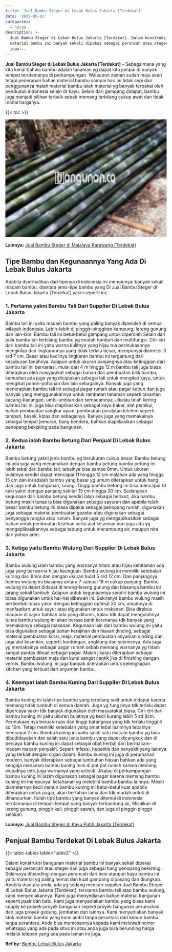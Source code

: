 ```yaml
---
title: 'Jual Bambu Steger di Lebak Bulus Jakarta [Terdekat]'
date: '2025-05-01'
categories:
  - harga
description: >-
  Jual Bambu Steger di Lebak Bulus Jakarta [Terdekat]. Dalam konstruksi bangunan
  material bambu ini banyak sekali dipakai sebagai perancah atau steger dan
  juga...
---
```


**Jual Bambu Steger di Lebak Bulus Jakarta \[Terdekat\]** – Sebagaimana yang kita kenal bahwa bambu adalah tanaman yg dapat kita jumpai di banyak tempat terutamanya di perkampungan. Walaupun zaman sudah maju akan tetapi penerapan bahan material bambu sampai hari ini tidak sepi dari penggunanya malah material bambu ialah material yg banyak terpakai oleh penduduk indonesia selain dr kayu. Selain dari gampang didapat, bambu juga menjadi pilihan terbaik sebab memang terbilang cukup awet dan tidak mahal harganya.

{{< toc >}}

![Jual Bambu Steger di Lebak Bulus Jakarta [Terdekat]](/images/jual-bambu-tali-19.png)

**Lainnya:** [Jual Bambu Steger di Majalaya Karawang \[Terdekat\]](https://bambu.bangunan.co/jual-bambu-steger-di-majalaya-karawang-terdekat/)

## Tipe Bambu dan Kegunaannya Yang Ada Di Lebak Bulus Jakarta

Apabila diperhatikan dari tipenya di indonesia ini mempunyai banyak sekali macam bambu, diantara jenis-tipe bambu yang Di Jual Bambu Steger di Lebak Bulus Jakarta \[Terdekat\] yakni seperti ini;

### 1\. Pertama yakni Bambu Tali Dari Supplier Di Lebak Bulus Jakarta

Bambu tali ini yaitu macam bambu yang paling banyak diperoleh di semua wilayah indonesia. Lebih-lebih di pinggir-pinggiran kampung, lereng gunung dan lain-lain. Bambu tali ini betul-betul gampang untuk diperoleh Selain dari pula bambu tali terbilang bambu yg mudah tumbuh dan multifungsi. Ciri-ciri dari bambu tali ini yaitu warna kulitnya yang hijau tua permukaannya mengkilap dan lingkarannya yang tidak terlalu besar, mempunyai diameter 3 s/d 7 cm. Besar atau kecilnya lingkaran bambu ini tergantung dari kesuburan tanahnya. Adapun untuk ukuran panjangnya atau ketinggian dari bambu tali ini bervariasi, mulai dari 4 m hingga 12 m bambu tali juga biasa diterapkan oleh masyarakat sebagai bahan dari pembuatan bilik bambu, kemudian ada juga yang diciptakan sebagai tali untuk mengikat kayu, untuk mengikat pohon-pohonan dan lain sebagainya. Banyak juga yang menerapkan bambu tali ini sebagai pagar rumah atau pagar kebun dan juga banyak yang menggunakannya untuk rambatan tanaman seperti tanaman kacang-kacangan, umbi-umbian dan semacamnya. Jikalau telah kering bambu tali ini juga bisa diaplikasikan sebagai kayu bakar, alat pemikul, bahan pembuatan sangkar ayam, pembuatan peralatan kitchen seperti tampah, besek, kipas dan sebagainya. Banyak juga yang memakainya sebagai tempat jemuran, tiang bendera, bahkan diaplikasikan sebagai penopang bekisting pada bangunan.

### 2\. Kedua ialah Bambu Betung Dari Penjual Di Lebak Bulus Jakarta

Bambu betung yakni jenis bambu yg berukuran cukup besar. Bambu betung ini ada juga yang menamakan dengan bambu petung bambu petung ini lebih tebal dari bambu tali, tebalnya bisa sampe 8mm. Untuk ukuran bulatnya sendiri dapat mencapai 11 hingga 12 cm malahan ada yang hingga 15 cm dan ini adalah bambu yang besar yg umum diterapkan untuk tiang dan juga untuk bangunan, saung. Tinggi bambu betung ini bisa mencapai 10 kaki yakni dengan panjang sekitar 15 cm hingga 30 cm. Sedangkan kegunaan dari bambu betung sendiri ialah sebagai berikut; Jika bambu betung masih tunas ia bisa digunakan sebagai sayuran dan apabila telah besar bambu betung ini biasa dipakai sebagai penopang rumah, digunakan juga sebagai material pembuatan gazebo atau digunakan sebagai penyangga rangka atap rumah. Banyak juga yg mengaplikasikan sebagai bahan untuk pembuatan lesehan serta alat kesenian dan juga ada yg mengaplikasikannya sebagai tabung untuk menampung air, maupun nira dari pohon aren.

### 3\. Ketiga yaitu Bambu Wulung Dari Supplier Di Lebak Bulus Jakarta

Bambu wulung ialah bambu yang warnanya hitam atau hijau kehitaman ada juga yang berwarna hijau keunguan. Bambu wulung ini memiliki ketebalan kurang dari 8mm dan dengan ukuran bulat 5 s/d 12 cm. Dan panjangnya bambu wulung ini biasanya antara 7 sampai 18 m cukup panjang. Bambu wulung ini dapat didapat di lereng-lereng gunung dan biasanya bambu ini jarang sekali tumbuh. Adapun untuk kegunaannya sendiri bambu wulung ini biasa digunakan untuk hal-hal dibawah ini. Sekiranya bambu wulung masih berbentuk tunas yakni dengan ketinggian optimal 20 cm, umumnya di manfaatkan untuk sayur atau digunakan untuk makanan. Bisa direbus maupun di sayur bahkan ada yang ditumis, kalau tdk dapat mengolahnya tunas bambu wulung ini akan berasa pahit karenanya tdk banyak yang memakainya sebagai makanan. Kegunaan lain dari bambu wulung ini yaitu bisa digunakan sebagai bahan kerajinan dan hiasan dinding, sebagai material pembuatan kursi, meja, material pembuatan anyaman dinding dan juga alat kesenian, seperti; kentongan, angklung dan sejenisnya. Ada juga yg memakainya sebagai pagar rumah sebab memang warnanya yg hitam sangat pantas dibuat sebagai pagar. Malah jikalau diterapkan sebagai material pembuatan meja dan kursi sangat cantik jika di finishing dengan vernis. Bambu wulung ini juga banyak diterapkan untuk kelengkapan kitchen yang terbuat dari anyaman bambu.

### 4\. Keempat ialah Bambu Kuning Dari Supplier Di Lebak Bulus Jakarta

Bambu kuning ini ialah tipe bambu yang terbilang sulit untuk didapat karena memang tidak tumbuh di semua daerah. Juga yg fungsinya tdk terlalu dapat dipercaya yakni tdk banyak digunakan oleh masyarakat biasa. Ciri-ciri dari bambu kuning ini yaitu ukuran bulatnya yg kecil kurang lebih 5 sd 8cm. Permukaan nya beruas-ruas dan tinggi batangnya yang tdk terlalu tinggi 4 sd 10m. Tetapi memiliki ketebalan yang amat tebal lazimnya tebalnya mencapai 2 cm. Bambu kuning ini yaitu salah satu macam bambu yg bisa dibudidayakan dan salah satu jenis bambu yang dapat dicangkok dan di percaya bambu kuning ini dapat sebagai obat herbal dari bermacam-macam macam penyakit. Seperti infeksi, hepatitis dan penyakit yang lainnya yang terkait dengan organ dalam. Bambu kuning ini juga di perumahan modern, banyak diterapkan sebagai tumbuhan hiasan bahkan ada yang sengaja menanam bambu kuning mini di pot pot rumah karena memang wujudnya unik juga warnanya yang artistik. Jikalau di perkampungan bambu kuning ini lazim digunakan sebagai pagar karena memang bambu kuning ini mempunyai ketahanan yg melebihi bambu-bambu lainnya. Meski diameternya kecil namun bambu kuning ini betul-betul kuat apabila diterapkan untuk pagar, akan bertahan lama dan tdk mudah untuk di dihancurkan. Itulah tipe bambu yang banyak ditemui di indonesia terutamanya di tempat-tempat yang banyak terkandung air, Misalkan di lereng gunung, pinggir kali, pinggir sawah, dan juga di pinggir-pinggir selokan.

**Lainnya:** [Jual Bambu Steger di Kayu Putih Jakarta \[Terdekat\]](https://bambu.bangunan.co/jual-bambu-steger-di-kayu-putih-jakarta-terdekat/)

## Penjual Bambu Terdekat Di Lebak Bulus Jakarta

{{< table-tables table="table2" >}}

Dalam konstruksi bangunan material bambu ini banyak sekali dipakai sebagai perancah atau steger dan juga sebagai tiang penopang bekisting. Sekiranya dibandingi dengan perancah dari besi ataupun kayu bambu ini yaitu material yg paling hemat dan kuat gampang dipasang dan diungkap. Apabila diantara anda, ada yg sedang mencari supplier Jual Bambu Steger di Lebak Bulus Jakarta \[Terdekat\], terutama bambu tali atau bambu wulung, kami menyediakannya. Kami juga menyediakan bahan material bangunan seperti pasir dan batu, kami juga menyediakan bambu yang biasa kami supply ke proyek-proyek bangunan seperti proyek bangunan perumahan dan juga proyek gedung, jembatan dan lainnya. Kami menyediakan banyak stok material bambu yang kami ambil tanpa perantara dari kebun bambu tanpa perantara. Anda bisa memesannya kepada kami melewati nomor whatsapp yang ada pada situs ini atau anda juga bisa berunding harga melalui telepon yang ada pada laman ini juga.

**Ref by:** [Bambu Lebak Bulus Jakarta](https://id.wikipedia.org/wiki/Bambu)
